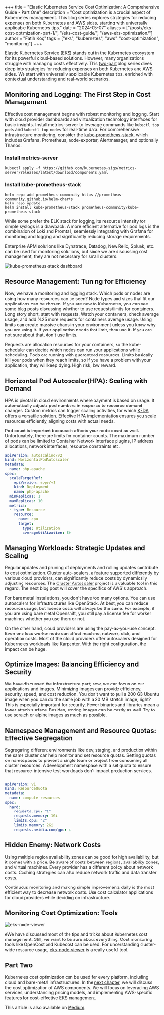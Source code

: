 +++
title = "Elastic Kubernetes Service Cost Optimization: A Comprehensive Guide - Part One"
description = "Cost optimization is a crucial aspect of Kubernetes management. This blog series explores strategies for reducing expenses on both Kubernetes and AWS sides, starting with universally applicable Kubernetes tips."
date = "2024-05-07"
aliases = ["/posts/eks-cost-optimization-part-1/", "/eks-cost-guide/", "/aws-eks-optimization/"]
author = "Fatih Koç"
tags = ["eks", "kubernetes", "aws", "cost-optimization", "monitoring"]
+++

Elastic Kubernetes Service (EKS) stands out in the Kubernetes ecosystem for its powerful cloud-based solutions. However, many organizations struggle with managing costs effectively. This [two-part](https://fatihkoc.net/posts/eks-cost-optimization-2/) blog series dives deep into strategies for reducing expenses on both Kubernetes and AWS sides. We start with universally applicable Kubernetes tips, enriched with contextual understanding and real-world scenarios.

## Monitoring and Logging: The First Step in Cost Management

Effective cost management begins with robust monitoring and logging. Start with cloud provider dashboards and virtualization technology interfaces for basic insights. Install metrics-server to leverage commands like `kubectl top pods` and `kubectl top nodes` for real-time data. For comprehensive infrastructure monitoring, consider the [kube-prometheus-stack](https://github.com/prometheus-community/helm-charts/tree/main/charts/kube-prometheus-stack), which includes Grafana, Prometheus, node-exporter, Alertmanager, and optionally Thanos.

### Install metrics-server

    kubectl apply -f https://github.com/kubernetes-sigs/metrics-server/releases/latest/download/components.yaml

### Install kube-prometheus-stack

    helm repo add prometheus-community https://prometheus-community.github.io/helm-charts
    helm repo update
    helm install kube-prometheus-stack prometheus-community/kube-prometheus-stack

While some prefer the ELK stack for logging, its resource intensity for simple syslogs is a drawback. A more efficient alternative for pod logs is the combination of Loki and Promtail, seamlessly integrating with Grafana for monitoring and logging and significantly reducing storage requirements.

Enterprise APM solutions like Dynatrace, Datadog, New Relic, Splunk, etc. can be used for monitoring solutions, but since we are discussing cost management, they are not necessary for small clusters.

![kube-prometheus-stack dashboard](/images/eks-cost-opt-1/kube-prometheus-stack-dashboard.png)

## Resource Management: Tuning for Efficiency

Now, we have a monitoring and logging stack. Which pods or nodes are using how many resources can be seen? Node types and sizes that fit our applications can be chosen. If you are new to Kubernetes, you can see some blog posts discussing whether to use requests/limits for containers. Long story short, start with requests. Watch your containers, check average usage, and add %25 more requests for containers average usage. Using limits can create massive chaos in your environment unless you know why you are using it. If your application needs that limit, then use it. If you are not sure about that, don't use limits.

Requests are allocation resources for your containers, so the kube-scheduler can decide which nodes can run your applications while scheduling. Pods are running with guaranteed resources. Limits basically kill your pods when they reach limits, so if you have a problem with your application, they will keep dying. High risk, low reward.

## Horizontal Pod Autoscaler(HPA): Scaling with Demand

HPA is pivotal in cloud environments where payment is based on usage. It automatically adjusts pod numbers in response to resource demand changes. Custom metrics can trigger scaling activities, for which [KEDA](https://keda.sh/) offers a versatile solution. Effective HPA implementation ensures you scale resources efficiently, aligning costs with actual needs.

Pod count is important because it affects your node count as well. Unfortunately, there are limits for container counts. The maximum number of pods can be limited to Container Network Interface plugins, IP address allocations, network interfaces, resource constraints etc.

```yaml
apiVersion: autoscaling/v2
kind: HorizontalPodAutoscaler
metadata:
  name: php-apache
spec:
  scaleTargetRef:
    apiVersion: apps/v1
    kind: Deployment
    name: php-apache
  minReplicas: 1
  maxReplicas: 10
  metrics:
  - type: Resource
    resource:
      name: cpu
      target:
        type: Utilization
        averageUtilization: 50
```

## Managing Workloads: Strategic Updates and Scaling

Regular updates and pruning of deployments and rolling updates contribute to cost optimization. Cluster auto-scalers, a feature supported differently by various cloud providers, can significantly reduce costs by dynamically adjusting resources. The [Cluster Autoscaler](https://github.com/kubernetes/autoscaler/tree/master/cluster-autoscaler) project is a valuable tool in this regard. The next blog post will cover the specifics of AWS's approach.

For bare metal installations, you don't have too many options. You can use autoscalers for infrastructures like OpenStack. At best, you can reduce resource usage, but license costs will always be the same. For example, if you are using bare metal Openshift, you still pay a license fee for worker machines whether you use them or not.

On the other hand, cloud providers are using the pay-as-you-use concept. Even one less worker node can affect machine, network, disk, and operation costs. Most of the cloud providers offer autoscalers designed for Kubernetes workloads like Karpenter. With the right configuration, the impact can be huge.

## Optimize Images: Balancing Efficiency and Security

We have discussed the infrastructure part; now, we can focus on our applications and images. Minimizing images can provide efficiency, security, speed, and cost reduction. You don't want to pull a 200 GB Ubuntu image when you can do the same job with a 20 MB stretch image, right? This is especially important for security. Fewer binaries and libraries mean a lower attach surface. Besides, storing images can be costly as well. Try to use scratch or alpine images as much as possible.

## Namespace Management and Resource Quotas: Effective Segregation

Segregating different environments like dev, staging, and production within the same cluster can help monitor and set resource quotas. Setting quotas on namespaces to prevent a single team or project from consuming all cluster resources. A development namespace with a set quota to ensure that resource-intensive test workloads don't impact production services.

```yaml

apiVersion: v1
kind: ResourceQuota
metadata:
  name: compute-resources
spec:
  hard:
    requests.cpu: "1"
    requests.memory: 1Gi
    limits.cpu: "2"
    limits.memory: 2Gi
    requests.nvidia.com/gpu: 4
```

## Hidden Enemy: Network Costs

Using multiple region availability zones can be good for high availability, but it comes with a price. Be aware of costs between regions, availability zones, and virtual machines. Every provider has a different policy about network costs. Caching strategies can also reduce network traffic and data transfer costs.

Continuous monitoring and making simple improvements daily is the most efficient way to decrease network costs. Use cost calculator applications for cloud providers while deciding on infrastructure.

## Monitoring Cost Optimization: Tools

![eks-node-viewer](/images/eks-cost-opt-1/eks-node-viewer.png)

eWe have discussed most of the tips and tricks about Kubernetes cost management. Still, we want to be sure about everything. Cost monitoring tools like OpenCost and Kubecost can be used. For understanding cluster-wide resource usage, [eks-node-viewer](https://github.com/awslabs/eks-node-viewer) is a really useful tool.

## Part Two

Kubernetes cost optimization can be used for every platform, including cloud and bare-metal infrastructures. In the [next chapter](https://fatihkoc.net/posts/eks-cost-optimization-2/), we will discuss the cost optimization of AWS components. We will focus on leveraging AWS services, understanding pricing models, and implementing AWS-specific features for cost-effective EKS management.

This article is also available on [Medium](https://medium.com/vngrs/elastic-kubernetes-service-cost-optimization-a-comprehensive-guide-part-one-ef51b3c64ed5).